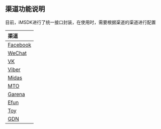 ## 渠道功能说明

目前，iMSDK进行了统一接口封装，在使用时，需要根据渠道的渠道进行配置

| 渠道 |
| :-- |
| [Facebook](facebook.md) |
| [WeChat](wechat.md) |
| [VK](vk.md) |
| [Viber](viber.md) |
| [Midas](midas.md) |
| [MTO](mto.md) |
| [Garena](garena.md) |
| [Efun](efun.md) |
| [Toy](toy.md) |    
|[GDN](gdn.md)|